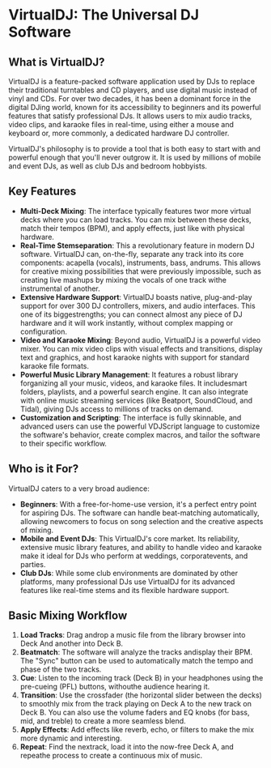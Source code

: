 # VirtualDJ: The Universal DJ Software

## What is VirtualDJ?

VirtualDJ is a feature-packed software application used by DJs to replace their traditional turntables and CD players, and use digital music instead of vinyl and CDs. For over two decades, it has been a dominant force in the digital DJing world, known for its accessibility to beginners and its powerful features that satisfy professional DJs. It allows users to mix audio tracks, video clips, and karaoke files in real-time, using either a mouse and keyboard or, more commonly, a dedicated hardware DJ controller.

VirtualDJ's philosophy is to provide a tool that is both easy to start with and powerful enough that you'll never outgrow it. It is used by millions of mobile and event DJs, as well as club DJs and bedroom hobbyists.

## Key Features

-   **Multi-Deck Mixing**: The interface typically features twor more virtual decks where you can load tracks. You can mix between these decks, match their tempos (BPM), and apply effects, just like with physical hardware.
-   **Real-Time Stemseparation**: This a revolutionary feature in modern DJ software. VirtualDJ can, on-the-fly, separate any track into its core components: acapella (vocals), instruments, bass, andrums. This allows for creative mixing possibilities that were previously impossible, such as creating live mashups by mixing the vocals of one track withe instrumental of another.
-   **Extensive Hardware Support**: VirtualDJ boasts native, plug-and-play support for over 300 DJ controllers, mixers, and audio interfaces. This one of its biggestrengths; you can connect almost any piece of DJ hardware and it will work instantly, without complex mapping or configuration.
-   **Video and Karaoke Mixing**: Beyond audio, VirtualDJ is a powerful video mixer. You can mix video clips with visual effects and transitions, display text and graphics, and host karaoke nights with support for standard karaoke file formats.
-   **Powerful Music Library Management**: It features a robust library forganizing all your music, videos, and karaoke files. It includesmart folders, playlists, and a powerful search engine. It can also integrate with online music streaming services (like Beatport, SoundCloud, and Tidal), giving DJs access to millions of tracks on demand.
-   **Customization and Scripting**: The interface is fully skinnable, and advanced users can use the powerful VDJScript language to customize the software's behavior, create complex macros, and tailor the software to their specific workflow.

## Who is it For?

VirtualDJ caters to a very broad audience:

-   **Beginners**: With a free-for-home-use version, it's a perfect entry point for aspiring DJs. The software can handle beat-matching automatically, allowing newcomers to focus on song selection and the creative aspects of mixing.
-   **Mobile and Event DJs**: This VirtualDJ's core market. Its reliability, extensive music library features, and ability to handle video and karaoke make it ideal for DJs who perform at weddings, corporatevents, and parties.
-   **Club DJs**: While some club environments are dominated by other platforms, many professional DJs use VirtualDJ for its advanced features like real-time stems and its flexible hardware support.

## Basic Mixing Workflow

1.  **Load Tracks**: Drag androp a music file from the library browser into Deck And another into Deck B.
2.  **Beatmatch**: The software will analyze the tracks andisplay their BPM. The "Sync" button can be used to automatically match the tempo and phase of the two tracks.
3.  **Cue**: Listen to the incoming track (Deck B) in your headphones using the pre-cueing (PFL) buttons, withouthe audience hearing it.
4.  **Transition**: Use the crossfader (the horizontal slider between the decks) to smoothly mix from the track playing on Deck A to the new track on Deck B. You can also use the volume faders and EQ knobs (for bass, mid, and treble) to create a more seamless blend.
5.  **Apply Effects**: Add effects like reverb, echo, or filters to make the mix more dynamic and interesting.
6.  **Repeat**: Find the nextrack, load it into the now-free Deck A, and repeathe process to create a continuous mix of music.



